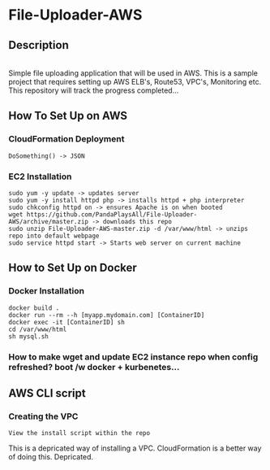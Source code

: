 # File-Uploader-AWS

## Description
<br>Simple file uploading application that will be used in AWS. 
This is a sample project that requires setting up AWS ELB's, Route53, VPC's, Monitoring etc.
This repository will track the progress completed...</br>

## How To Set Up on AWS
### CloudFormation Deployment
```
DoSomething() -> JSON
```
### EC2 Installation
```
sudo yum -y update -> updates server
sudo yum -y install httpd php -> installs httpd + php interpreter
sudo chkconfig httpd on -> ensures Apache is on when booted
wget https://github.com/PandaPlaysAll/File-Uploader-AWS/archive/master.zip -> downloads this repo
sudo unzip File-Uploader-AWS-master.zip -d /var/www/html -> unzips repo into default webpage
sudo service httpd start -> Starts web server on current machine
```

## How to Set Up on Docker
### Docker Installation
```
docker build .
docker run --rm --h [myapp.mydomain.com] [ContainerID]
docker exec -it [ContainerID] sh
cd /var/www/html
sh mysql.sh
```

### How to make wget and update EC2 instance repo when config refreshed? boot /w docker + kurbenetes...

## AWS CLI script

### Creating the VPC
```
View the install script within the repo
```
This is a depricated way of installing a VPC. CloudFormation is a better way of doing this.
Depricated.
